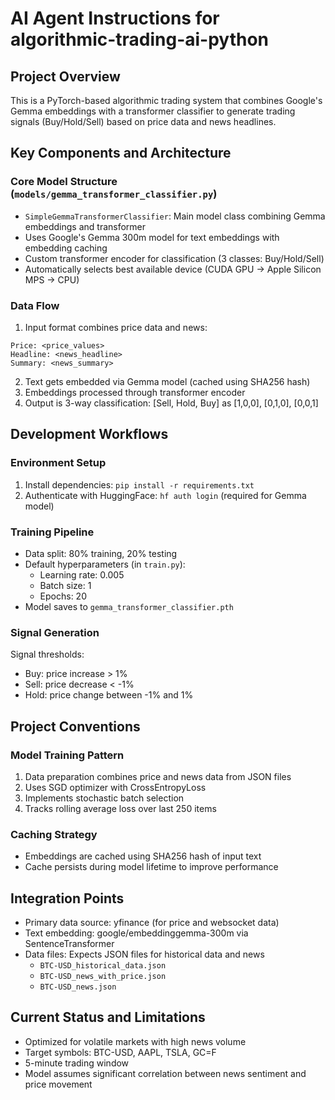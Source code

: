 # AI Agent Instructions for algorithmic-trading-ai-python

## Project Overview
This is a PyTorch-based algorithmic trading system that combines Google's Gemma embeddings with a transformer classifier to generate trading signals (Buy/Hold/Sell) based on price data and news headlines.

## Key Components and Architecture

### Core Model Structure (`models/gemma_transformer_classifier.py`)
- `SimpleGemmaTransformerClassifier`: Main model class combining Gemma embeddings and transformer
- Uses Google's Gemma 300m model for text embeddings with embedding caching
- Custom transformer encoder for classification (3 classes: Buy/Hold/Sell)
- Automatically selects best available device (CUDA GPU → Apple Silicon MPS → CPU)

### Data Flow
1. Input format combines price data and news:
```
Price: <price_values>
Headline: <news_headline>
Summary: <news_summary>
```
2. Text gets embedded via Gemma model (cached using SHA256 hash)
3. Embeddings processed through transformer encoder
4. Output is 3-way classification: [Sell, Hold, Buy] as [1,0,0], [0,1,0], [0,0,1]

## Development Workflows

### Environment Setup
1. Install dependencies: `pip install -r requirements.txt`
2. Authenticate with HuggingFace: `hf auth login` (required for Gemma model)

### Training Pipeline
- Data split: 80% training, 20% testing
- Default hyperparameters (in `train.py`):
  - Learning rate: 0.005
  - Batch size: 1
  - Epochs: 20
- Model saves to `gemma_transformer_classifier.pth`

### Signal Generation
Signal thresholds:
- Buy: price increase > 1%
- Sell: price decrease < -1%
- Hold: price change between -1% and 1%

## Project Conventions

### Model Training Pattern
1. Data preparation combines price and news data from JSON files
2. Uses SGD optimizer with CrossEntropyLoss
3. Implements stochastic batch selection
4. Tracks rolling average loss over last 250 items

### Caching Strategy
- Embeddings are cached using SHA256 hash of input text
- Cache persists during model lifetime to improve performance

## Integration Points
- Primary data source: yfinance (for price and websocket data)
- Text embedding: google/embeddinggemma-300m via SentenceTransformer
- Data files: Expects JSON files for historical data and news
  - `BTC-USD_historical_data.json`
  - `BTC-USD_news_with_price.json`
  - `BTC-USD_news.json`

## Current Status and Limitations
- Optimized for volatile markets with high news volume
- Target symbols: BTC-USD, AAPL, TSLA, GC=F
- 5-minute trading window
- Model assumes significant correlation between news sentiment and price movement